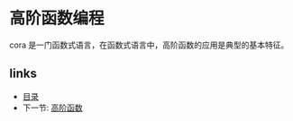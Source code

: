 # 高阶函数编程

cora 是一门函数式语言，在函数式语言中，高阶函数的应用是典型的基本特征。

## links
   * [目录](<SUMMARY.md>)
   * 下一节: [高阶函数](<05.1.md>)
